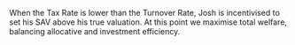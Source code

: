 When the Tax Rate is lower than the Turnover Rate, Josh is incentivised to set his SAV above his true valuation. At this point we maximise total welfare, balancing allocative and investment efficiency.
